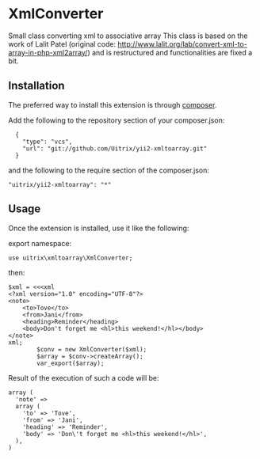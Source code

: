 XmlConverter
=========
Small class converting xml to associative array
This class is based on the work of Lalit Patel (original code: http://www.lalit.org/lab/convert-xml-to-array-in-php-xml2array/) and is restructured and functionalities are fixed a bit.

Installation
------------

The preferred way to install this extension is through [composer](http://getcomposer.org/download/).

Add the following to the repository section of your composer.json:
```
  {
    "type": "vcs",
    "url": "git://github.com/Uitrix/yii2-xmltoarray.git"
  }
```
and the following to the require section of the composer.json:
```
"uitrix/yii2-xmltoarray": "*"
```

Usage
-----

Once the extension is installed, use it like the following:

export namespace:
```
use uitrix\xmltoarray\XmlConverter;
```

then:
```
$xml = <<<xml
<?xml version="1.0" encoding="UTF-8"?>
<note>
	<to>Tove</to>
	<from>Jani</from>
	<heading>Reminder</heading>
	<body>Don't forget me <hl>this weekend!</hl></body>
</note>
xml;
		$conv = new XmlConverter($xml);
		$array = $conv->createArray();
		var_export($array);
```

Result of the execution of such a code will be:
```
array (
  'note' => 
  array (
    'to' => 'Tove',
    'from' => 'Jani',
    'heading' => 'Reminder',
    'body' => 'Don\'t forget me <hl>this weekend!</hl>',
  ),
)
```
